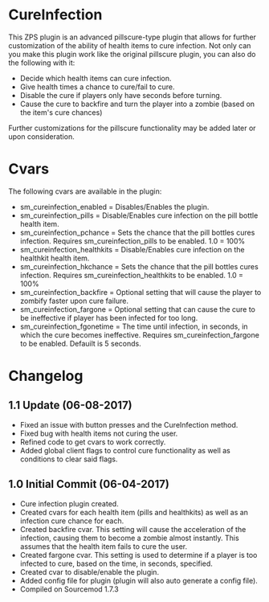 # CureInfection
This ZPS plugin is an advanced pillscure-type plugin that allows for further customization of the ability of health items to cure infection. Not only can you make this plugin work like the original pillscure plugin, you can also do the following with it:

- Decide which health items can cure infection.
- Give health times a chance to cure/fail to cure.
- Disable the cure if players only have seconds before turning.
- Cause the cure to backfire and turn the player into a zombie (based on the item's cure chances)

Further customizations for the pillscure functionality may be added later or upon consideration.

# Cvars
The following cvars are available in the plugin:
    
- sm_cureinfection_enabled = Disables/Enables the plugin.
- sm_cureinfection_pills = Disable/Enables cure infection on the pill bottle health item.
- sm_cureinfection_pchance = Sets the chance that the pill bottles cures infection. Requires sm_cureinfection_pills to be enabled. 1.0 = 100%
- sm_cureinfection_healthkits = Disable/Enables cure infection on the healthkit health item.
- sm_cureinfection_hkchance = Sets the chance that the pill bottles cures infection. Requires sm_cureinfection_healthkits to be enabled. 1.0 = 100%
- sm_cureinfection_backfire = Optional setting that will cause the player to zombify faster upon cure failure.
- sm_cureinfection_fargone = Optional setting that can cause the cure to be ineffective if player has been infected for too long.
- sm_cureinfection_fgonetime = The time until infection, in seconds, in which the cure becomes ineffective. Requires sm_cureinfection_fargone to be enabled. Defauilt is 5 seconds.

# Changelog
1.1 Update (06-08-2017)
-----------------
- Fixed an issue with button presses and the CureInfection method.
- Fixed bug with health items not curing the user.
- Refined code to get cvars to work correctly.
- Added global client flags to control cure functionality as well as conditions to clear said flags.

1.0 Initial Commit (06-04-2017)
-----------------
- Cure infection plugin created.
- Created cvars for each health item (pills and healthkits) as well as an infection cure chance for each.
- Created backfire cvar. This setting will cause the acceleration of the infection, causing them to become a zombie almost instantly. This assumes that the health item fails to cure the user.
- Created fargone cvar. This setting is used to determine if a player is too infected to cure, based on the time, in seconds, specified.
- Created cvar to disable/enable the plugin.
- Added config file for plugin (plugin will also auto generate a config file).
- Compiled on Sourcemod 1.7.3
